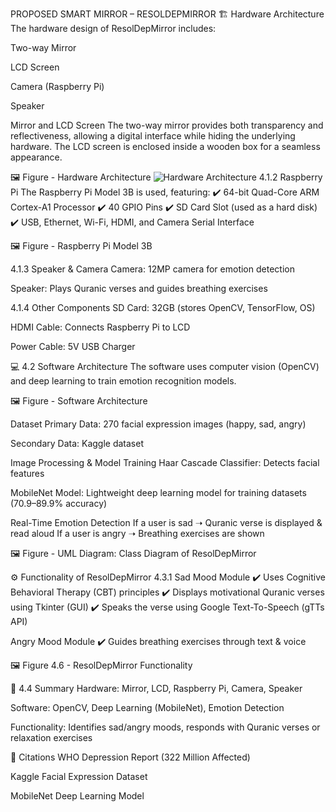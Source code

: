 PROPOSED SMART MIRROR – RESOLDEPMIRROR
🏗️ Hardware Architecture
The hardware design of ResolDepMirror includes:

Two-way Mirror

LCD Screen

Camera (Raspberry Pi)

Speaker

Mirror and LCD Screen
The two-way mirror provides both transparency and reflectiveness, allowing a digital interface while hiding the underlying hardware. The LCD screen is enclosed inside a wooden box for a seamless appearance.

🖼 Figure - Hardware Architecture
![Hardware Architecture](Dep_Mirror_Smart_Mirror/hardware_Architecture.png)
4.1.2 Raspberry Pi
The Raspberry Pi Model 3B is used, featuring:
✔️ 64-bit Quad-Core ARM Cortex-A1 Processor
✔️ 40 GPIO Pins
✔️ SD Card Slot (used as a hard disk)
✔️ USB, Ethernet, Wi-Fi, HDMI, and Camera Serial Interface

🖼 Figure  - Raspberry Pi Model 3B

4.1.3 Speaker & Camera
Camera: 12MP camera for emotion detection

Speaker: Plays Quranic verses and guides breathing exercises

4.1.4 Other Components
SD Card: 32GB (stores OpenCV, TensorFlow, OS)

HDMI Cable: Connects Raspberry Pi to LCD

Power Cable: 5V USB Charger

💻 4.2 Software Architecture
The software uses computer vision (OpenCV) and deep learning to train emotion recognition models.

🖼 Figure - Software Architecture

 Dataset
Primary Data: 270 facial expression images (happy, sad, angry)

Secondary Data: Kaggle dataset

Image Processing & Model Training
Haar Cascade Classifier: Detects facial features

MobileNet Model: Lightweight deep learning model for training datasets (70.9–89.9% accuracy)

Real-Time Emotion Detection
If a user is sad ➝ Quranic verse is displayed & read aloud
If a user is angry ➝ Breathing exercises are shown

🖼 Figure  - UML Diagram: Class Diagram of ResolDepMirror

⚙️ Functionality of ResolDepMirror
4.3.1 Sad Mood Module
✔️ Uses Cognitive Behavioral Therapy (CBT) principles
✔️ Displays motivational Quranic verses using Tkinter (GUI)
✔️ Speaks the verse using Google Text-To-Speech (gTTs API)

 Angry Mood Module
✔️ Guides breathing exercises through text & voice

🖼 Figure 4.6 - ResolDepMirror Functionality

📌 4.4 Summary
Hardware: Mirror, LCD, Raspberry Pi, Camera, Speaker

Software: OpenCV, Deep Learning (MobileNet), Emotion Detection

Functionality: Identifies sad/angry moods, responds with Quranic verses or relaxation exercises

📜 Citations
WHO Depression Report (322 Million Affected)

Kaggle Facial Expression Dataset

MobileNet Deep Learning Model
